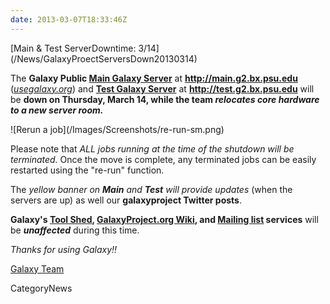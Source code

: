 ```yaml
---
date: 2013-03-07T18:33:46Z
---
```

<div class='newsItemHeader'>[Main & Test ServerDowntime: 3/14](/News/GalaxyProectServersDown20130314)</div>

The **Galaxy Public [Main Galaxy Server](/Main)** at **http://main.g2.bx.psu.edu** (*[usegalaxy.org](http://usegalaxy.org)*) and **[Test Galaxy Server](/Test)** at **http://test.g2.bx.psu.edu** will be **down on Thursday, March 14, while the team *relocates core hardware to a new server room.***

<div class='right'>![Rerun a job](/Images/Screenshots/re-run-sm.png)</div>

Please note that *ALL jobs running at the time of the shutdown will be terminated.* Once the move is complete, any terminated jobs can be easily restarted using the "re-run" function. 

The *yellow banner on **Main** and **Test** will provide updates* (when the servers are up) as well our **galaxyproject Twitter posts**.

**Galaxy's [Tool Shed](http://toolshed.g2.bx.psu.edu/), [GalaxyProject.org Wiki](/FrontPage), and [Mailing list](/MailingLists) services** will be ***unaffected*** during this time. 

*Thanks for using Galaxy!!*

[Galaxy Team](/GalaxyTeam)

CategoryNews
